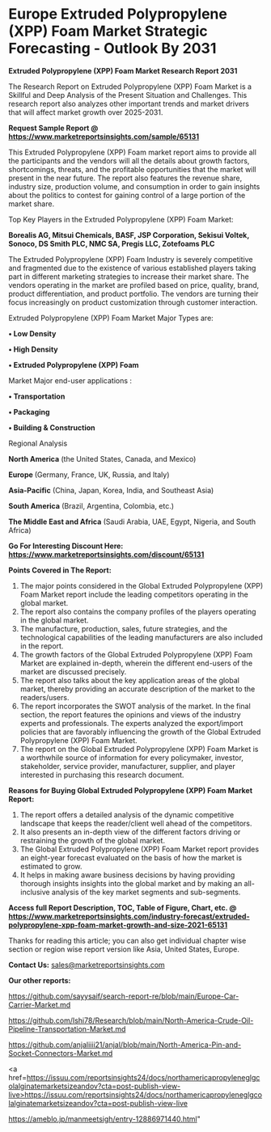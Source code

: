 # Europe Extruded Polypropylene (XPP) Foam Market Strategic Forecasting - Outlook By 2031

<strong>Extruded Polypropylene (XPP) Foam Market Research Report 2031</strong>

The Research Report on Extruded Polypropylene (XPP) Foam Market is a Skillful and Deep Analysis of the Present Situation and Challenges. This research report also analyzes other important trends and market drivers that will affect market growth over 2025-2031.

<strong>Request Sample Report @ <a href=https://www.marketreportsinsights.com/sample/65131>https://www.marketreportsinsights.com/sample/65131</a></strong>

This Extruded Polypropylene (XPP) Foam market report aims to provide all the participants and the vendors will all the details about growth factors, shortcomings, threats, and the profitable opportunities that the market will present in the near future. The report also features the revenue share, industry size, production volume, and consumption in order to gain insights about the politics to contest for gaining control of a large portion of the market share.

Top Key Players in the Extruded Polypropylene (XPP) Foam Market:

<strong>Borealis AG, Mitsui Chemicals, BASF, JSP Corporation, Sekisui Voltek, Sonoco, DS Smith PLC, NMC SA, Pregis LLC, Zotefoams PLC</strong>

The Extruded Polypropylene (XPP) Foam Industry is severely competitive and fragmented due to the existence of various established players taking part in different marketing strategies to increase their market share. The vendors operating in the market are profiled based on price, quality, brand, product differentiation, and product portfolio. The vendors are turning their focus increasingly on product customization through customer interaction.

Extruded Polypropylene (XPP) Foam Market Major Types are:

<strong>• Low Density

• High Density

• Extruded Polypropylene (XPP) Foam</strong>

Market Major end-user applications :

<strong>• Transportation

• Packaging

• Building & Construction</strong>

Regional Analysis

</u><strong><b>North America</b></strong> (the United States, Canada, and Mexico)

<strong><b>Europe </b></strong>(Germany, France, UK, Russia, and Italy)

<strong><b>Asia-Pacific</b></strong> (China, Japan, Korea, India, and Southeast Asia)

<strong><b>South America</b></strong> (Brazil, Argentina, Colombia, etc.)

<strong><b>The Middle East and Africa</b></strong> (Saudi Arabia, UAE, Egypt, Nigeria, and South Africa)

<strong>Go For Interesting Discount Here: <a href=https://www.marketreportsinsights.com/discount/65131>https://www.marketreportsinsights.com/discount/65131</a></strong>

<strong>Points Covered in The Report:</strong>
<ol>
  <li>The major points considered in the Global Extruded Polypropylene (XPP) Foam Market report include the leading competitors operating in the global market.</li>
  <li>The report also contains the company profiles of the players operating in the global market.</li>
  <li>The manufacture, production, sales, future strategies, and the technological capabilities of the leading manufacturers are also included in the report.</li>
  <li>The growth factors of the Global Extruded Polypropylene (XPP) Foam Market are explained in-depth, wherein the different end-users of the market are discussed precisely.</li>
  <li>The report also talks about the key application areas of the global market, thereby providing an accurate description of the market to the readers/users.</li>
  <li>The report incorporates the SWOT analysis of the market. In the final section, the report features the opinions and views of the industry experts and professionals. The experts analyzed the export/import policies that are favorably influencing the growth of the Global Extruded Polypropylene (XPP) Foam Market.</li>
  <li>The report on the Global Extruded Polypropylene (XPP) Foam Market is a worthwhile source of information for every policymaker, investor, stakeholder, service provider, manufacturer, supplier, and player interested in purchasing this research document.</li>
</ol>
<strong>Reasons for Buying Global Extruded Polypropylene (XPP) Foam Market Report:</strong>

<ol>
  <li>The report offers a detailed analysis of the dynamic competitive landscape that keeps the reader/client well ahead of the competitors.</li>
  <li>It also presents an in-depth view of the different factors driving or restraining the growth of the global market.</li>
  <li>The Global Extruded Polypropylene (XPP) Foam Market report provides an eight-year forecast evaluated on the basis of how the market is estimated to grow.</li>
  <li>It helps in making aware business decisions by having providing thorough insights insights into the global market and by making an all-inclusive analysis of the key market segments and sub-segments.</li>
</ol>
<strong>Access full Report Description, TOC, Table of Figure, Chart, etc. @ <a href=https://www.marketreportsinsights.com/industry-forecast/extruded-polypropylene-xpp-foam-market-growth-and-size-2021-65131>https://www.marketreportsinsights.com/industry-forecast/extruded-polypropylene-xpp-foam-market-growth-and-size-2021-65131</a></strong>


Thanks for reading this article; you can also get individual chapter wise section or region wise report version like Asia, United States, Europe.

<strong>Contact Us:</strong>
sales@marketreportsinsights.com

<strong>Our other reports:</strong>

<a href=https://github.com/sayysaif/search-report-re/blob/main/Europe-Car-Carrier-Market.md>https://github.com/sayysaif/search-report-re/blob/main/Europe-Car-Carrier-Market.md</a>

<a href=https://github.com/Ishi78/Research/blob/main/North-America-Crude-Oil-Pipeline-Transportation-Market.md>https://github.com/Ishi78/Research/blob/main/North-America-Crude-Oil-Pipeline-Transportation-Market.md</a>

<a href=https://github.com/anjaliiii21/anjal/blob/main/North-America-Pin-and-Socket-Connectors-Market.md>https://github.com/anjaliiii21/anjal/blob/main/North-America-Pin-and-Socket-Connectors-Market.md</a>

<a href=https://issuu.com/reportsinsights24/docs/northamericapropyleneglgcolalginatemarketsizeandov?cta=post-publish-view-live>https://issuu.com/reportsinsights24/docs/northamericapropyleneglgcolalginatemarketsizeandov?cta=post-publish-view-live</a>

<a href=https://ameblo.jp/manmeetsigh/entry-12886971440.html>https://ameblo.jp/manmeetsigh/entry-12886971440.html</a>"
